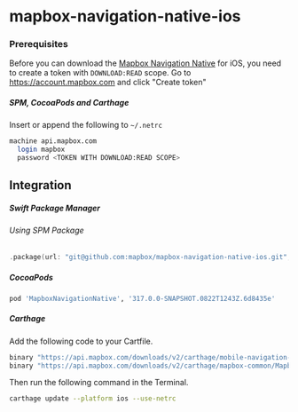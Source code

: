 # mapbox-navigation-native-ios

### Prerequisites

Before you can download the [Mapbox Navigation Native](https://github.com/mapbox/mapbox-navigation-native) for iOS, you need to create a token with `DOWNLOAD:READ` scope.
Go to https://account.mapbox.com and click "Create token"

##### SPM, CocoaPods and Carthage
Insert or append the following to `~/.netrc`

```bash
machine api.mapbox.com
  login mapbox
  password <TOKEN WITH DOWNLOAD:READ SCOPE>
```

## Integration

##### Swift Package Manager

###### Using SPM Package

```swift
.package(url: "git@github.com:mapbox/mapbox-navigation-native-ios.git", from: "317.0.0-SNAPSHOT.0822T1243Z.6d8435e"),
```

##### CocoaPods

```ruby
pod 'MapboxNavigationNative', '317.0.0-SNAPSHOT.0822T1243Z.6d8435e'
```

##### Carthage

Add the following code to your Cartfile.

```bash
binary "https://api.mapbox.com/downloads/v2/carthage/mobile-navigation-native/MapboxNavigationNative.json" == 317.0.0-SNAPSHOT.0822T1243Z.6d8435e
binary "https://api.mapbox.com/downloads/v2/carthage/mapbox-common/MapboxCommon-ios.json" == 24.6.0
```

Then run the following command in the Terminal.
```bash
carthage update --platform ios --use-netrc
```
